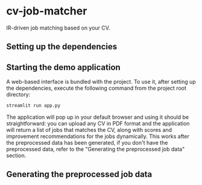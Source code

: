 # cv-job-matcher
IR-driven job matching based on your CV.

## Setting up the dependencies


## Starting the demo application
A web-based interface is bundled with the project. To use it, after setting up the dependencies, execute the following command from the project root directory:
```bash
streamlit run app.py
```
The application will pop up in your default browser and using it should be straightforward: you can upload any CV in PDF format and the application will return a list of jobs that matches the CV, along with scores and improvement recommendations for the jobs dynamically. This works after the preprocessed data has been generated, if you don't have the preprocessed data, refer to the "Generating the preprocessed job data" section.


## Generating the preprocessed job data
